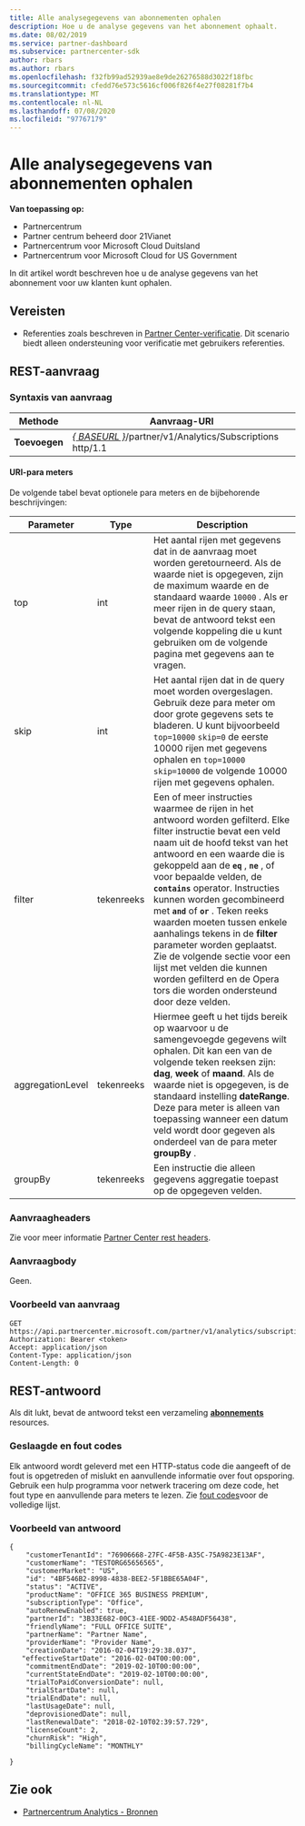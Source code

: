 ```yaml
---
title: Alle analysegegevens van abonnementen ophalen
description: Hoe u de analyse gegevens van het abonnement ophaalt.
ms.date: 08/02/2019
ms.service: partner-dashboard
ms.subservice: partnercenter-sdk
author: rbars
ms.author: rbars
ms.openlocfilehash: f32fb99ad52939ae8e9de26276588d3022f18fbc
ms.sourcegitcommit: cfedd76e573c5616cf006f826f4e27f08281f7b4
ms.translationtype: MT
ms.contentlocale: nl-NL
ms.lasthandoff: 07/08/2020
ms.locfileid: "97767179"
---
```

# <a name="get-all-subscription-analytics-information"></a>Alle analysegegevens van abonnementen ophalen

**Van toepassing op:**

- Partnercentrum
- Partner centrum beheerd door 21Vianet
- Partnercentrum voor Microsoft Cloud Duitsland
- Partnercentrum voor Microsoft Cloud for US Government

In dit artikel wordt beschreven hoe u de analyse gegevens van het abonnement voor uw klanten kunt ophalen.

## <a name="prerequisites"></a>Vereisten

- Referenties zoals beschreven in [Partner Center-verificatie](partner-center-authentication.md). Dit scenario biedt alleen ondersteuning voor verificatie met gebruikers referenties.

## <a name="rest-request"></a>REST-aanvraag

### <a name="request-syntax"></a>Syntaxis van aanvraag

| Methode | Aanvraag-URI |
|--------|-------------|
| **Toevoegen** | [*\{ BASEURL \}*](partner-center-rest-urls.md)/partner/v1/Analytics/Subscriptions http/1.1 |

#### <a name="uri-parameters"></a>URI-para meters

De volgende tabel bevat optionele para meters en de bijbehorende beschrijvingen:

| Parameter | Type |  Description |
|-----------|------|--------------|
| top | int | Het aantal rijen met gegevens dat in de aanvraag moet worden geretourneerd. Als de waarde niet is opgegeven, zijn de maximum waarde en de standaard waarde `10000` . Als er meer rijen in de query staan, bevat de antwoord tekst een volgende koppeling die u kunt gebruiken om de volgende pagina met gegevens aan te vragen. |
| skip | int | Het aantal rijen dat in de query moet worden overgeslagen. Gebruik deze para meter om door grote gegevens sets te bladeren. U kunt bijvoorbeeld `top=10000` `skip=0` de eerste 10000 rijen met gegevens ophalen en `top=10000` `skip=10000` de volgende 10000 rijen met gegevens ophalen. |
| filter | tekenreeks | Een of meer instructies waarmee de rijen in het antwoord worden gefilterd. Elke filter instructie bevat een veld naam uit de hoofd tekst van het antwoord en een waarde die is gekoppeld aan de **`eq`** , **`ne`** , of voor bepaalde velden, de **`contains`** operator. Instructies kunnen worden gecombineerd met **`and`** of **`or`** . Teken reeks waarden moeten tussen enkele aanhalings tekens in de **filter** parameter worden geplaatst. Zie de volgende sectie voor een lijst met velden die kunnen worden gefilterd en de Opera tors die worden ondersteund door deze velden. |
| aggregationLevel | tekenreeks | Hiermee geeft u het tijds bereik op waarvoor u de samengevoegde gegevens wilt ophalen. Dit kan een van de volgende teken reeksen zijn: **dag**, **week** of **maand**. Als de waarde niet is opgegeven, is de standaard instelling **dateRange**. Deze para meter is alleen van toepassing wanneer een datum veld wordt door gegeven als onderdeel van de para meter **groupBy** . |
| groupBy | tekenreeks | Een instructie die alleen gegevens aggregatie toepast op de opgegeven velden. |

### <a name="request-headers"></a>Aanvraagheaders

Zie voor meer informatie [Partner Center rest headers](headers.md).

### <a name="request-body"></a>Aanvraagbody

Geen.

### <a name="request-example"></a>Voorbeeld van aanvraag

```http
GET https://api.partnercenter.microsoft.com/partner/v1/analytics/subscriptions
Authorization: Bearer <token>
Accept: application/json
Content-Type: application/json
Content-Length: 0
```

## <a name="rest-response"></a>REST-antwoord

Als dit lukt, bevat de antwoord tekst een verzameling [**abonnements**](partner-center-analytics-resources.md#subscription-resource) resources.

### <a name="response-success-and-error-codes"></a>Geslaagde en fout codes

Elk antwoord wordt geleverd met een HTTP-status code die aangeeft of de fout is opgetreden of mislukt en aanvullende informatie over fout opsporing. Gebruik een hulp programma voor netwerk tracering om deze code, het fout type en aanvullende para meters te lezen. Zie [fout codes](error-codes.md)voor de volledige lijst.

### <a name="response-example"></a>Voorbeeld van antwoord

```http
{
    "customerTenantId": "76906668-27FC-4F5B-A35C-75A9823E13AF",
    "customerName": "TESTORG65656565",
    "customerMarket": "US",
    "id": "4BF546B2-8998-4838-BEE2-5F1BBE65A04F",
    "status": "ACTIVE",
    "productName": "OFFICE 365 BUSINESS PREMIUM",
    "subscriptionType": "Office",
    "autoRenewEnabled": true,
    "partnerId": "3B33E682-00C3-41EE-9DD2-A548ADF56438",
    "friendlyName": "FULL OFFICE SUITE",
    "partnerName": "Partner Name",
    "providerName": "Provider Name",
    "creationDate": "2016-02-04T19:29:38.037",
   "effectiveStartDate": "2016-02-04T00:00:00",
    "commitmentEndDate": "2019-02-10T00:00:00",
    "currentStateEndDate": "2019-02-10T00:00:00",
    "trialToPaidConversionDate": null,
    "trialStartDate": null,
    "trialEndDate": null,
    "lastUsageDate": null,
    "deprovisionedDate": null,
    "lastRenewalDate": "2018-02-10T02:39:57.729",
    "licenseCount": 2,
    "churnRisk": "High",
    "billingCycleName": "MONTHLY"

}
```

## <a name="see-also"></a>Zie ook

- [Partnercentrum Analytics - Bronnen](partner-center-analytics-resources.md)
